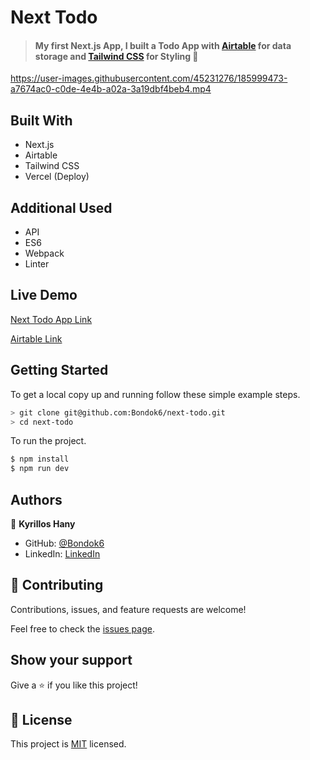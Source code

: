 # Next Todo

> #### My first Next.js App, I built a Todo App with [Airtable](https://airtable.com/) for data storage and [Tailwind CSS](https://tailwindcss.com/) for Styling 💯


https://user-images.githubusercontent.com/45231276/185999473-a7674ac0-c0de-4e4b-a02a-3a19dbf4beb4.mp4


## Built With

- Next.js
- Airtable
- Tailwind CSS
- Vercel (Deploy)

## Additional Used

- API
- ES6 
- Webpack
- Linter

## Live Demo

[Next Todo App Link](https://next-todo-cuhqqcug0-bondok6.vercel.app/)

[Airtable Link](https://airtable.com/shrmrhsJDfwHIwNT7/tblwoEsnYFlgTynzZ/viwlOJhHSvheHBXD8?blocks=hide)


## Getting Started

To get a local copy up and running follow these simple example steps.

```bash
> git clone git@github.com:Bondok6/next-todo.git
> cd next-todo
```

To run the project.

```bash
$ npm install
$ npm run dev
```

## Authors

👤 **Kyrillos Hany**

- GitHub: [@Bondok6](https://github.com/Bondok6)
- LinkedIn: [LinkedIn](https://www.linkedin.com/in/kyrillos-hany/)


## 🤝 Contributing

Contributions, issues, and feature requests are welcome!

Feel free to check the [issues page](../../issues/).

## Show your support

Give a ⭐️ if you like this project!

## 📝 License

This project is [MIT](./MIT.md) licensed.
